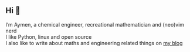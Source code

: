 ## Hi 👋

I’m Aymen, a chemical engineer, recreational mathematician and (neo)vim nerd  
I like Python, linux and open source  
I also like to write about maths and engineering related things on [my blog](https://aymenhafeez.github.io/)  

<!---
aymenhafeez/aymenhafeez is a ✨ special ✨ repository because its `README.md` (this file) appears on your GitHub profile.
You can click the Preview link to take a look at your changes.
--->
